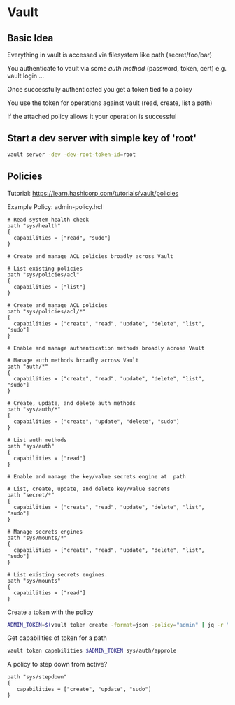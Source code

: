 # Vault

## Basic Idea

Everything in vault is accessed via filesystem like path (secret/foo/bar)

You authenticate to vault via some *auth method* (password, token, cert)
e.g. vault login ...

Once successfully authenticated you get a token tied to a policy

You use the token for operations against vault (read, create, list a path)

If the attached policy allows it your operation is successful

## Start a dev server with simple key of 'root'

```bash
vault server -dev -dev-root-token-id=root
```

## Policies

Tutorial: <https://learn.hashicorp.com/tutorials/vault/policies>

Example Policy: admin-policy.hcl

```text
# Read system health check
path "sys/health"
{
  capabilities = ["read", "sudo"]
}

# Create and manage ACL policies broadly across Vault

# List existing policies
path "sys/policies/acl"
{
  capabilities = ["list"]
}

# Create and manage ACL policies
path "sys/policies/acl/*"
{
  capabilities = ["create", "read", "update", "delete", "list", "sudo"]
}

# Enable and manage authentication methods broadly across Vault

# Manage auth methods broadly across Vault
path "auth/*"
{
  capabilities = ["create", "read", "update", "delete", "list", "sudo"]
}

# Create, update, and delete auth methods
path "sys/auth/*"
{
  capabilities = ["create", "update", "delete", "sudo"]
}

# List auth methods
path "sys/auth"
{
  capabilities = ["read"]
}

# Enable and manage the key/value secrets engine at  path

# List, create, update, and delete key/value secrets
path "secret/*"
{
  capabilities = ["create", "read", "update", "delete", "list", "sudo"]
}

# Manage secrets engines
path "sys/mounts/*"
{
  capabilities = ["create", "read", "update", "delete", "list", "sudo"]
}

# List existing secrets engines.
path "sys/mounts"
{
  capabilities = ["read"]
}
```

Create a token with the policy

```bash
ADMIN_TOKEN=$(vault token create -format=json -policy="admin" | jq -r ".auth.client_token")
```

Get capabilities of token for a path

```bash
vault token capabilities $ADMIN_TOKEN sys/auth/approle
```

A policy to step down from active?

```hcl
path "sys/stepdown"
{
   capabilities = ["create", "update", "sudo"]
}
```
